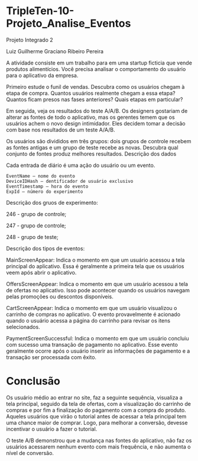 # TripleTen-10-Projeto_Analise_Eventos


Projeto Integrado 2

Luiz Guilherme Graciano Ribeiro Pereira

A atividade consiste em um trabalho para em uma startup ficticia que vende produtos alimentícios. Você precisa analisar o comportamento do usuário para o aplicativo da empresa.

Primeiro estude o funil de vendas. Descubra como os usuários chegam à etapa de compra. Quantos usuários realmente chegam a essa etapa? Quantos ficam presos nas fases anteriores? Quais etapas em particular?

Em seguida, veja os resultados do teste A/A/B. Os designers gostariam de alterar as fontes de todo o aplicativo, mas os gerentes temem que os usuários achem o novo design intimidador. Eles decidem tomar a decisão com base nos resultados de um teste A/A/B.

Os usuários são divididos em três grupos: dois grupos de controle recebem as fontes antigas e um grupo de teste recebe as novas. Descubra qual conjunto de fontes produz melhores resultados.
Descrição dos dados

Cada entrada de diário é uma ação do usuário ou um evento.

    EventName — nome do evento
    DeviceIDHash — dentificador de usuário exclusivo
    EventTimestamp — hora do evento
    ExpId — número do experimento

Descrição dos gruos de experimento:

246 - grupo de controle;

247 - grupo de controle;

248 - grupo de teste;

Descrição dos tipos de eventos:

MainScreenAppear: Indica o momento em que um usuário acessou a tela principal do aplicativo. Essa é geralmente a primeira tela que os usuários veem após abrir o aplicativo.

OffersScreenAppear: Indica o momento em que um usuário acessou a tela de ofertas no aplicativo. Isso pode acontecer quando os usuários navegam pelas promoções ou descontos disponíveis.

CartScreenAppear: Indica o momento em que um usuário visualizou o carrinho de compras no aplicativo. O evento provavelmente é acionado quando o usuário acessa a página do carrinho para revisar os itens selecionados.

PaymentScreenSuccessful: Indica o momento em que um usuário concluiu com sucesso uma transação de pagamento no aplicativo. Esse evento geralmente ocorre após o usuário inserir as informações de pagamento e a transação ser processada com êxito.

# Conclusão

Os usuário médio ao entrar no site, faz a seguinte sequência, visualiza a tela principal, seguido da tela de ofertas, com a visualização do carrinho de compras e por fim a finalização do pagamento com a compra do produto. Aqueles usuários que virão o tutorial antes de acessar a tela principal tem uma chance maior de comprar. Logo, para melhorar a conversão, devesse incentivar o usuário a fazer o tutorial.

O teste A/B demonstrou que a mudança nas fontes do aplicativo, não faz os usuários acessarem nenhum evento com mais frequência, e não aumenta o nível de conversão.


